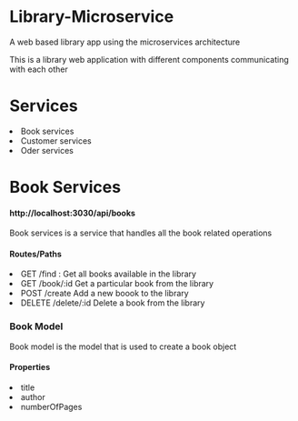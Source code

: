# Library-Microservice
A web based library app using the microservices architecture

<p>This is a library web application with different components communicating with each other</p>

<h1>Services</h1>
<li>Book services</li>
<li>Customer services</li>
<li>Oder services</li>

<h1>Book Services</h1>
<h4>http://localhost:3030/api/books</h4>

<p>Book services is a service that handles all the book related operations</p>
<h4>Routes/Paths</h4>
<li>GET /find : Get all books available in the library</li>
<li>GET /book/:id Get a particular book from the library</li>
<li>POST /create Add a new boook to the library</li>
<li>DELETE /delete/:id Delete a book from the library</li>

<h3>Book Model</h3>
<p>Book model is the model that is used to create a book object</p>
<h4>Properties</h4>
<li>title</li>
<li>author</li>
<li>numberOfPages</li>


